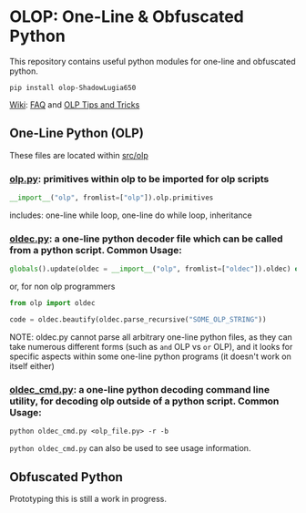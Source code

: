 # OLOP: One-Line &amp; Obfuscated Python

This repository contains useful python modules for one-line and obfuscated python.

```
pip install olop-ShadowLugia650
```

[Wiki](https://github.com/ShadowLugia650/olop/wiki): [FAQ](https://github.com/ShadowLugia650/olop/wiki/Frequently-Asked-Questions) and [OLP Tips and Tricks](https://github.com/ShadowLugia650/olop/wiki/OLP-Tips-and-Tricks)

## One-Line Python (OLP)
These files are located within [src/olp](https://github.com/ShadowLugia650/olop/tree/master/src/olp)

### [olp.py](https://github.com/ShadowLugia650/olop/blob/master/src/olp/olp.py): primitives within olp to be imported for olp scripts
```py
__import__("olp", fromlist=["olp"]).olp.primitives
```
includes: one-line while loop, one-line do while loop, inheritance

### [oldec.py](https://github.com/ShadowLugia650/olop/blob/master/src/olp/oldec.py): a one-line python decoder file which can be called from a python script. Common Usage:
```py
globals().update(oldec = __import__("olp", fromlist=["oldec"]).oldec) or oldec.beautify(oldec.parse_recursive("SOME_OLP_STRING"))
```
or, for non olp programmers
```py
from olp import oldec

code = oldec.beautify(oldec.parse_recursive("SOME_OLP_STRING"))
```
NOTE: oldec.py cannot parse all arbitrary one-line python files, as they can take numerous different forms (such as `and` OLP vs `or` OLP), and it looks for specific aspects within some one-line python programs (it doesn't work on itself either) 

### [oldec_cmd.py](https://github.com/ShadowLugia650/olop/blob/master/src/olp/oldec_cmd.py): a one-line python decoding command line utility, for decoding olp outside of a python script. Common Usage:
```
python oldec_cmd.py <olp_file.py> -r -b
```
`python oldec_cmd.py` can also be used to see usage information.

## Obfuscated Python
Prototyping this is still a work in progress.
